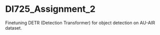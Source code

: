 # DI725_Assignment_2

Finetuning DETR (Detection Transformer) for object detection on AU-AIR dataset.
